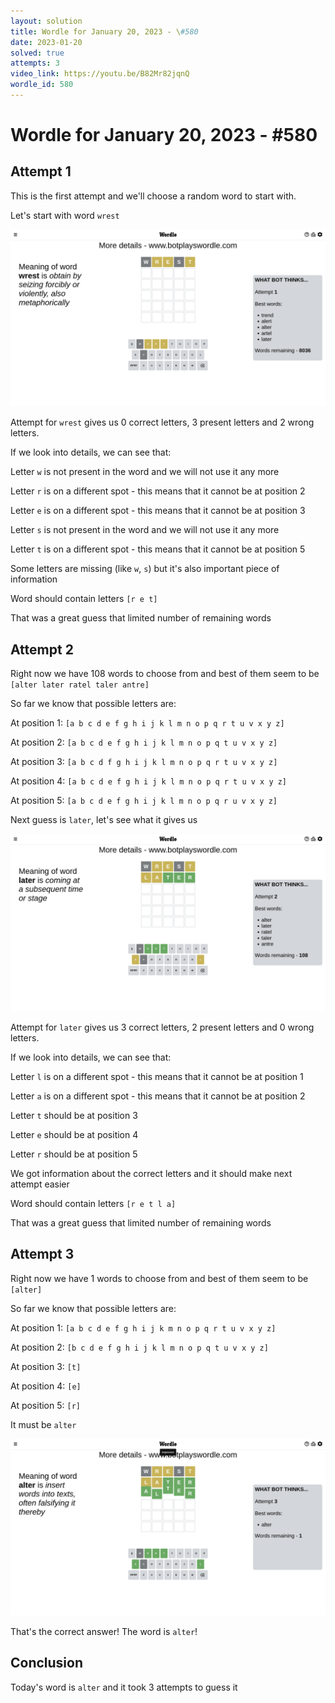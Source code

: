 ```yaml
---
layout: solution
title: Wordle for January 20, 2023 - \#580
date: 2023-01-20
solved: true
attempts: 3
video_link: https://youtu.be/B82Mr82jqnQ
wordle_id: 580
---
```


# Wordle for January 20, 2023 - \#580

## Attempt 1

This is the first attempt and we'll choose a random word to start with.

Let's start with word `wrest`

![Attempt 1](2023-01-20/attempt-1.png)

Attempt for `wrest` gives us 0 correct letters, 3 present letters and 2 wrong letters.

If we look into details, we can see that:

Letter `w` is not present in the word and we will not use it any more

Letter `r` is on a different spot - this means that it cannot be at position 2

Letter `e` is on a different spot - this means that it cannot be at position 3

Letter `s` is not present in the word and we will not use it any more

Letter `t` is on a different spot - this means that it cannot be at position 5

Some letters are missing (like `w`, `s`) but it's also important piece of information

Word should contain letters `[r e t]`

That was a great guess that limited number of remaining words



## Attempt 2

Right now we have 108 words to choose from and best of them seem to be `[alter later ratel taler antre]`

So far we know that possible letters are:

At position 1: `[a b c d e f g h i j k l m n o p q r t u v x y z]`

At position 2: `[a b c d e f g h i j k l m n o p q t u v x y z]`

At position 3: `[a b c d f g h i j k l m n o p q r t u v x y z]`

At position 4: `[a b c d e f g h i j k l m n o p q r t u v x y z]`

At position 5: `[a b c d e f g h i j k l m n o p q r u v x y z]`

Next guess is `later`, let's see what it gives us

![Attempt 2](2023-01-20/attempt-2.png)

Attempt for `later` gives us 3 correct letters, 2 present letters and 0 wrong letters.

If we look into details, we can see that:

Letter `l` is on a different spot - this means that it cannot be at position 1

Letter `a` is on a different spot - this means that it cannot be at position 2

Letter `t` should be at position 3

Letter `e` should be at position 4

Letter `r` should be at position 5

We got information about the correct letters and it should make next attempt easier

Word should contain letters `[r e t l a]`

That was a great guess that limited number of remaining words



## Attempt 3

Right now we have 1 words to choose from and best of them seem to be `[alter]`

So far we know that possible letters are:

At position 1: `[a b c d e f g h i j k m n o p q r t u v x y z]`

At position 2: `[b c d e f g h i j k l m n o p q t u v x y z]`

At position 3: `[t]`

At position 4: `[e]`

At position 5: `[r]`

It must be `alter`

![Attempt 3](2023-01-20/attempt-3.png)

That's the correct answer! The word is `alter`!

## Conclusion

Today's word is `alter` and it took 3 attempts to guess it

